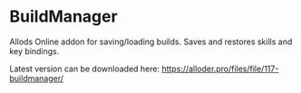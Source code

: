 BuildManager
============

Allods Online addon for saving/loading builds.
Saves and restores skills and key bindings.

Latest version can be downloaded here:
https://alloder.pro/files/file/117-buildmanager/
